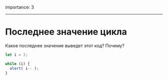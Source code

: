 importance: 3

---

# Последнее значение цикла

Какое последнее значение выведет этот код? Почему?

```js
let i = 3;

while (i) {
  alert( i-- );
}
```
